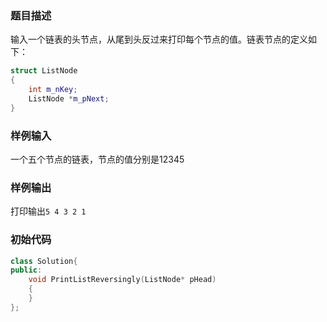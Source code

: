 ### 题目描述

输入一个链表的头节点，从尾到头反过来打印每个节点的值。链表节点的定义如下：

```cpp
struct ListNode
{
    int m_nKey;
    ListNode *m_pNext;
}
```

### 样例输入

一个五个节点的链表，节点的值分别是12345

### 样例输出

打印输出`5 4 3 2 1`

### 初始代码

```cpp
class Solution{
public:
    void PrintListReversingly(ListNode* pHead)
    {
    }
};
```